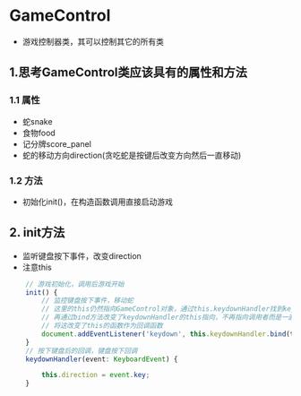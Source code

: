 # GameControl

- 游戏控制器类，其可以控制其它的所有类

## 1.思考GameControl类应该具有的属性和方法

### 1.1 属性

- 蛇snake
- 食物food
- 记分牌score_panel
- 蛇的移动方向direction(贪吃蛇是按键后改变方向然后一直移动)

### 1.2 方法

- 初始化init()，在构造函数调用直接启动游戏

## 2. init方法

- 监听键盘按下事件，改变direction
- 注意this

``` typescript
    // 游戏初始化，调用后游戏开始
    init() {
        // 监控键盘按下事件，移动蛇
        // 这里的this仍然指向GameControl对象，通过this.keydownHandler找到keydownHandler函数
        // 再通过bind方法改变了keydownHandler的this指向，不再指向调用者而是一直指向GameControl对象。
        // 将这改变了this的函数作为回调函数
        document.addEventListener('keydown', this.keydownHandler.bind(this));
    }
    // 按下键盘后的回调，键盘按下回调
    keydownHandler(event: KeyboardEvent) {

        this.direction = event.key;
    }
```

